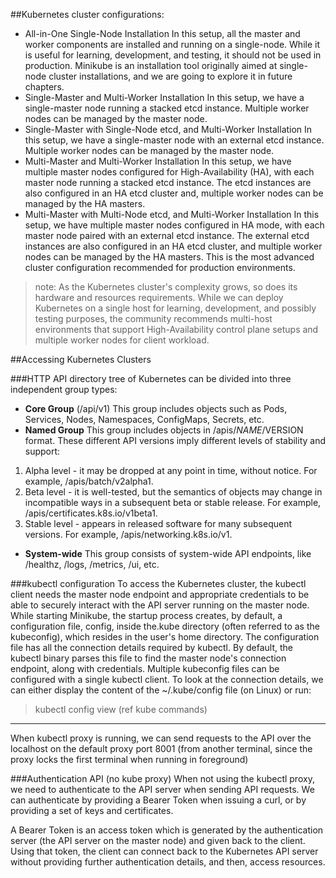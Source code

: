 ##Kubernetes cluster configurations:

- All-in-One Single-Node Installation
In this setup, all the master and worker components are installed and running on a single-node. While it is useful for learning, development, and testing, it should not be used in production. Minikube is an installation tool originally aimed at single-node cluster installations, and we are going to explore it in future chapters.
- Single-Master and Multi-Worker Installation
In this setup, we have a single-master node running a stacked etcd instance. Multiple worker nodes can be managed by the master node.
- Single-Master with Single-Node etcd, and Multi-Worker Installation
In this setup, we have a single-master node with an external etcd instance. Multiple worker nodes can be managed by the master node.
- Multi-Master and Multi-Worker Installation
In this setup, we have multiple master nodes configured for High-Availability (HA), with each master node running a stacked etcd instance. The etcd instances are also configured in an HA etcd cluster and, multiple worker nodes can be managed by the HA masters.
- Multi-Master with Multi-Node etcd, and Multi-Worker Installation
In this setup, we have multiple master nodes configured in HA mode, with each master node paired with an external etcd instance. The external etcd instances are also configured in an HA etcd cluster, and multiple worker nodes can be managed by the HA masters. This is the most advanced cluster configuration recommended for production environments.

> note: As the Kubernetes cluster's complexity grows, so does its hardware and resources requirements. While we can deploy Kubernetes on a single host for learning, development, and possibly testing purposes, the community recommends multi-host environments that support High-Availability control plane setups and multiple worker nodes for client workload.

##Accessing Kubernetes Clusters

###HTTP API directory tree of Kubernetes can be divided into three independent group types:

- **Core Group** (/api/v1)
This group includes objects such as Pods, Services, Nodes, Namespaces, ConfigMaps, Secrets, etc.
- **Named Group**
This group includes objects in /apis/$NAME/$VERSION format. These different API versions imply different levels of stability and support:
1. Alpha level - it may be dropped at any point in time, without notice. For example, /apis/batch/v2alpha1.
2. Beta level - it is well-tested, but the semantics of objects may change in incompatible ways in a subsequent beta or stable release. For example, /apis/certificates.k8s.io/v1beta1.
3. Stable level - appears in released software for many subsequent versions. For example, /apis/networking.k8s.io/v1.
 - **System-wide**
This group consists of system-wide API endpoints, like /healthz, /logs, /metrics, /ui, etc.

###kubectl configuration
To access the Kubernetes cluster, the kubectl client needs the master node endpoint and appropriate credentials to be able to securely interact with the API server running on the master node. While starting Minikube, the startup process creates, by default, a configuration file, config, inside the.kube directory (often referred to as the kubeconfig), which resides in the user's home directory. The configuration file has all the connection details required by kubectl. By default, the kubectl binary parses this file to find the master node's connection endpoint, along with credentials. Multiple kubeconfig files can be configured with a single kubectl client. To look at the connection details, we can either display the content of the ~/.kube/config file (on Linux) or run:
> kubectl config view (ref kube commands) 
---
When kubectl proxy is running, we can send requests to the API over the localhost on the default proxy port 8001 (from another terminal, since the proxy locks the first terminal when running in foreground)

###Authentication API (no kube proxy)
When not using the kubectl proxy, we need to authenticate to the API server when sending API requests. We can authenticate by providing a Bearer Token when issuing a curl, or by providing a set of keys and certificates.

A Bearer Token is an access token which is generated by the authentication server (the API server on the master node) and given back to the client. Using that token, the client can connect back to the Kubernetes API server without providing further authentication details, and then, access resources.
